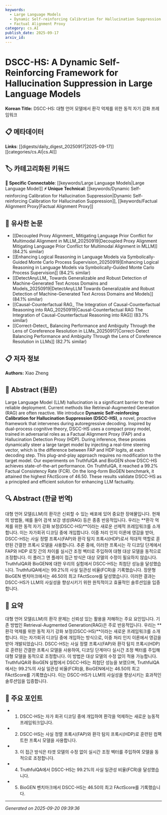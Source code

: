 ```yaml
---
keywords:
  - Large Language Models
  - Dynamic Self-reinforcing Calibration for Hallucination Suppression
  - Factual Alignment Proxy
category: cs.AI
publish_date: 2025-09-17
arxiv_id:
---
```


<!-- KEYWORD_LINKING_METADATA:
{
  "processed_timestamp": "2025-09-22 22:58:01.265519",
  "vocabulary_version": "1.0",
  "selected_keywords": [
    "Large Language Models",
    "Dynamic Self-reinforcing Calibration for Hallucination Suppression",
    "Factual Alignment Proxy"
  ],
  "rejected_keywords": [
    "Hallucination Detection Proxy",
    "TruthfulQA"
  ],
  "similarity_scores": {
    "Large Language Models": 0.8,
    "Dynamic Self-reinforcing Calibration for Hallucination Suppression": 0.75,
    "Factual Alignment Proxy": 0.7
  },
  "extraction_method": "AI_prompt_based",
  "budget_applied": true
}
-->

# DSCC-HS: A Dynamic Self-Reinforcing Framework for Hallucination Suppression in Large Language Models

**Korean Title:** DSCC-HS: 대형 언어 모델에서 환각 억제를 위한 동적 자기 강화 프레임워크

## 📋 메타데이터

**Links**: [[digests/daily_digest_20250917|2025-09-17]]    [[categories/cs.AI|cs.AI]]

## 🏷️ 카테고리화된 키워드
**🔗 Specific Connectable**: [[keywords/Large Language Models|Large Language Model]]
**⚡ Unique Technical**: [[keywords/Dynamic Self-reinforcing Calibration for Hallucination Suppression|Dynamic Self-reinforcing Calibration for Hallucination Suppression]], [[keywords/Factual Alignment Proxy|Factual Alignment Proxy]]

## 🔗 유사한 논문
- [[Decoupled Proxy Alignment_ Mitigating Language Prior Conflict for Multimodal Alignment in MLLM_20250919|Decoupled Proxy Alignment Mitigating Language Prior Conflict for Multimodal Alignment in MLLM]] (84.2% similar)
- [[Enhancing Logical Reasoning in Language Models via Symbolically-Guided Monte Carlo Process Supervision_20250919|Enhancing Logical Reasoning in Language Models via Symbolically-Guided Monte Carlo Process Supervision]] (84.2% similar)
- [[DetectAnyLLM_ Towards Generalizable and Robust Detection of Machine-Generated Text Across Domains and Models_20250919|DetectAnyLLM Towards Generalizable and Robust Detection of Machine-Generated Text Across Domains and Models]] (84.1% similar)
- [[Causal-Counterfactual RAG_ The Integration of Causal-Counterfactual Reasoning into RAG_20250919|Causal-Counterfactual RAG The Integration of Causal-Counterfactual Reasoning into RAG]] (83.7% similar)
- [[Correct-Detect_ Balancing Performance and Ambiguity Through the Lens of Coreference Resolution in LLMs_20250917|Correct-Detect Balancing Performance and Ambiguity Through the Lens of Coreference Resolution in LLMs]] (82.7% similar)

## 📋 저자 정보

**Authors:** Xiao Zheng

## 📄 Abstract (원문)

Large Language Model (LLM) hallucination is a significant barrier to their
reliable deployment. Current methods like Retrieval-Augmented Generation (RAG)
are often reactive. We introduce **Dynamic Self-reinforcing Calibration for
Hallucination Suppression (DSCC-HS)**, a novel, proactive framework that
intervenes during autoregressive decoding. Inspired by dual-process cognitive
theory, DSCC-HS uses a compact proxy model, trained in adversarial roles as a
Factual Alignment Proxy (FAP) and a Hallucination Detection Proxy (HDP). During
inference, these proxies dynamically steer a large target model by injecting a
real-time steering vector, which is the difference between FAP and HDP logits,
at each decoding step. This plug-and-play approach requires no modification to
the target model. Our experiments on TruthfulQA and BioGEN show DSCC-HS
achieves state-of-the-art performance. On TruthfulQA, it reached a 99.2%
Factual Consistency Rate (FCR). On the long-form BioGEN benchmark, it attained
the highest FActScore of 46.50. These results validate DSCC-HS as a principled
and efficient solution for enhancing LLM factuality.

## 🔍 Abstract (한글 번역)

대형 언어 모델(LLM)의 환각은 신뢰할 수 있는 배포에 있어 중요한 장애물입니다. 현재의 방법들, 예를 들어 검색 보강 생성(RAG) 등은 종종 반응적입니다. 우리는 **환각 억제를 위한 동적 자기 강화 보정(DSCC-HS)**이라는 새로운 선제적 프레임워크를 소개합니다. 이는 자가회귀 디코딩 중에 개입합니다. 이중 처리 인지 이론에 영감을 받아, DSCC-HS는 사실 정렬 프록시(FAP)와 환각 탐지 프록시(HDP)로서 적대적 역할로 훈련된 간결한 프록시 모델을 사용합니다. 추론 중에, 이러한 프록시는 각 디코딩 단계에서 FAP와 HDP 로짓 간의 차이를 실시간 조정 벡터로 주입하여 대형 대상 모델을 동적으로 조정합니다. 이 플러그 앤 플레이 접근 방식은 대상 모델의 수정이 필요하지 않습니다. TruthfulQA와 BioGEN에 대한 우리의 실험에서 DSCC-HS는 최첨단 성능을 달성했습니다. TruthfulQA에서는 99.2%의 사실 일관성 비율(FCR)을 기록했습니다. 장문형 BioGEN 벤치마크에서는 46.50의 최고 FActScore를 달성했습니다. 이러한 결과는 DSCC-HS가 LLM의 사실성을 향상시키기 위한 원칙적이고 효율적인 솔루션임을 입증합니다.

## 📝 요약

대형 언어 모델(LLM)의 환각 문제는 신뢰성 있는 활용을 저해하는 주요 요인입니다. 기존 방법인 Retrieval-Augmented Generation(RAG)은 주로 반응적입니다. 우리는 **환각 억제를 위한 동적 자기 강화 보정(DSCC-HS)**이라는 새로운 프레임워크를 소개합니다. 이는 자가회귀 디코딩 중에 개입하는 방식으로, 이중 처리 인지 이론에서 영감을 받아 개발되었습니다. DSCC-HS는 사실 정렬 프록시(FAP)와 환각 탐지 프록시(HDP)로 훈련된 간결한 프록시 모델을 사용하여, 디코딩 단계마다 실시간 조정 벡터를 주입해 대형 모델을 동적으로 조정합니다. 이 방법은 대상 모델의 수정 없이 적용 가능합니다. TruthfulQA와 BioGEN 실험에서 DSCC-HS는 최첨단 성능을 보였으며, TruthfulQA에서는 99.2%의 사실 일관성 비율(FCR)을, BioGEN에서는 46.50의 최고 FActScore를 기록했습니다. 이는 DSCC-HS가 LLM의 사실성을 향상시키는 효과적인 솔루션임을 입증합니다.

## 🎯 주요 포인트

- 1. DSCC-HS는 자가 회귀 디코딩 중에 개입하여 환각을 억제하는 새로운 능동적 프레임워크입니다.

- 2. DSCC-HS는 사실 정렬 프록시(FAP)와 환각 탐지 프록시(HDP)로 훈련된 컴팩트한 프록시 모델을 사용합니다.

- 3. 이 접근 방식은 타겟 모델의 수정 없이 실시간 조정 벡터를 주입하여 모델을 동적으로 조정합니다.

- 4. TruthfulQA에서 DSCC-HS는 99.2%의 사실 일관성 비율(FCR)을 달성했습니다.

- 5. BioGEN 벤치마크에서 DSCC-HS는 46.50의 최고 FActScore를 기록했습니다.

---

*Generated on 2025-09-20 09:39:36*